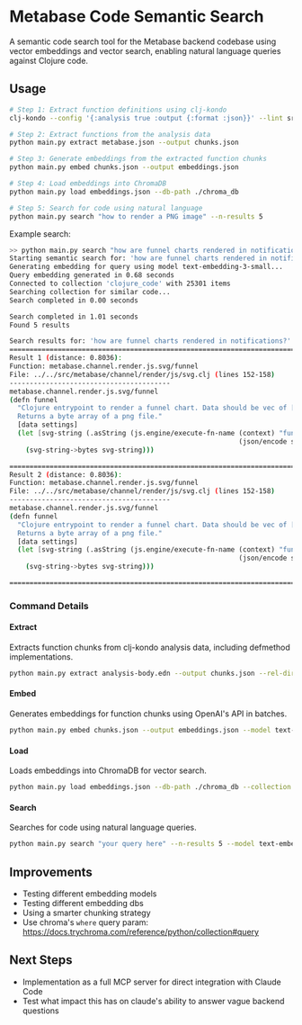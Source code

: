 # Metabase Code Semantic Search

A semantic code search tool for the Metabase backend codebase using vector embeddings and vector search, enabling natural language queries against Clojure code.

## Usage

```bash
# Step 1: Extract function definitions using clj-kondo
clj-kondo --config '{:analysis true :output {:format :json}}' --lint src/metabase/ > metabase.json

# Step 2: Extract functions from the analysis data
python main.py extract metabase.json --output chunks.json

# Step 3: Generate embeddings from the extracted function chunks
python main.py embed chunks.json --output embeddings.json

# Step 4: Load embeddings into ChromaDB
python main.py load embeddings.json --db-path ./chroma_db

# Step 5: Search for code using natural language
python main.py search "how to render a PNG image" --n-results 5
```

Example search:
```bash
>> python main.py search "how are funnel charts rendered in notifications?"
Starting semantic search for: 'how are funnel charts rendered in notifications?'
Generating embedding for query using model text-embedding-3-small...
Query embedding generated in 0.68 seconds
Connected to collection 'clojure_code' with 25301 items
Searching collection for similar code...
Search completed in 0.00 seconds

Search completed in 1.01 seconds
Found 5 results

Search results for: 'how are funnel charts rendered in notifications?'
================================================================================
Result 1 (distance: 0.8036):
Function: metabase.channel.render.js.svg/funnel
File: ../../src/metabase/channel/render/js/svg.clj (lines 152-158)
----------------------------------------
metabase.channel.render.js.svg/funnel
(defn funnel
  "Clojure entrypoint to render a funnel chart. Data should be vec of [[Step Measure]] where Step is {:name name :format format-options} and Measure is {:format format-options} and you go and look to frontend/src/metabase/static-viz/components/FunnelChart/types.ts for the actual format options.
  Returns a byte array of a png file."
  [data settings]
  (let [svg-string (.asString (js.engine/execute-fn-name (context) "funnel" (json/encode data)
                                                         (json/encode settings)))]
    (svg-string->bytes svg-string)))

================================================================================
Result 2 (distance: 0.8036):
Function: metabase.channel.render.js.svg/funnel
File: ../../src/metabase/channel/render/js/svg.clj (lines 152-158)
----------------------------------------
metabase.channel.render.js.svg/funnel
(defn funnel
  "Clojure entrypoint to render a funnel chart. Data should be vec of [[Step Measure]] where Step is {:name name :format format-options} and Measure is {:format format-options} and you go and look to frontend/src/metabase/static-viz/components/FunnelChart/types.ts for the actual format options.
  Returns a byte array of a png file."
  [data settings]
  (let [svg-string (.asString (js.engine/execute-fn-name (context) "funnel" (json/encode data)
                                                         (json/encode settings)))]
    (svg-string->bytes svg-string)))

================================================================================
```

### Command Details

#### Extract
Extracts function chunks from clj-kondo analysis data, including defmethod implementations.
```bash
python main.py extract analysis-body.edn --output chunks.json --rel-dir ../..
```

#### Embed
Generates embeddings for function chunks using OpenAI's API in batches.
```bash
python main.py embed chunks.json --output embeddings.json --model text-embedding-3-small --batch-size 100
```

#### Load
Loads embeddings into ChromaDB for vector search.
```bash
python main.py load embeddings.json --db-path ./chroma_db --collection clojure_code
```

#### Search
Searches for code using natural language queries.
```bash
python main.py search "your query here" --n-results 5 --model text-embedding-3-small
```

## Improvements
- Testing different embedding models
- Testing different embedding dbs
- Using a smarter chunking strategy
- Use chroma's `where` query param: https://docs.trychroma.com/reference/python/collection#query

## Next Steps

- Implementation as a full MCP server for direct integration with Claude Code
- Test what impact this has on claude's ability to answer vague backend questions
